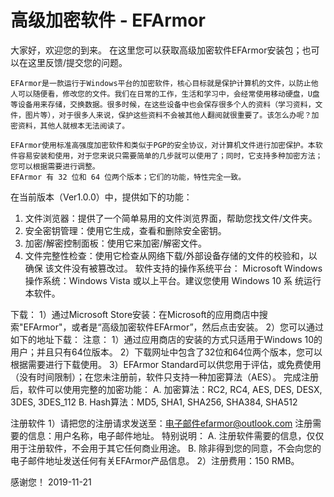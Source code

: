 # 高级加密软件 - EFArmor
大家好，欢迎您的到来。
    在这里您可以获取高级加密软件EFArmor安装包；也可以在这里反馈/提交您的问题。
 
    EFArmor是一款运行于Windows平台的加密软件，核心目标就是保护计算机的文件，以防止他人可以随便看，修改您的文件。我们在日常的工作，生活和学习中，会经常使用移动硬盘，U盘等设备用来存储，交换数据。很多时候，在这些设备中也会保存很多个人的资料（学习资料，文件，图片等），对于很多人来说，保护这些资料不会被其他人翻阅就很重要了。该怎么办呢？加密资料，其他人就根本无法阅读了。

    EFArmor使用标准高强度加密软件和类似于PGP的安全协议，对计算机文件进行加密保护。本软件容易安装和使用，对于您来说只需要简单的几步就可以使用了；同时，它支持多种加密方法；您可以根据需要进行调整。
    EFArmor 有 32 位和 64 位两个版本；它们的功能，特性完全一致。
在当前版本（Ver1.0.0）中，提供如下的功能：
1) 文件浏览器：提供了一个简单易用的文件浏览界面，帮助您找文件/文件夹。
2) 安全密钥管理：使用它生成，查看和删除安全密钥。
3) 加密/解密控制面板：使用它来加密/解密文件。 
4) 文件完整性检查：使用它检查从网络下载/外部设备存储的文件的校验和，以确保 该文件没有被篡改过。
软件支持的操作系统平台： Microsoft Windows 操作系统：Windows Vista 或以上平台。建议您使用 Windows 10 系 统运行本软件。

下载：
1）通过Microsoft Store安装：在Microsoft的应用商店中搜索"EFArmor"，或者是“高级加密软件EFArmor”，然后点击安装。
2）您可以通过如下的地址下载：
注意：
1）通过应用商店的安装的方式只适用于Windows 10的用户；并且只有64位版本。
2）下载网址中包含了32位和64位两个版本，您可以根据需要进行下载使用。
3）EFArmor Standard可以供您用于评估，或免费使用（没有时间限制）；在您未注册前，软件只支持一种加密算法（AES）。
完成注册后，软件可以使用完整的加密功能：
A. 加密算法：RC2, RC4, AES, DES, DESX, 3DES, 3DES_112 
B. Hash算法：MD5, SHA1, SHA256, SHA384, SHA512

注册软件
1）请把您的注册请求发送至：电子邮件efarmor@outlook.com
   注册需要的信息：用户名称，电子邮件地址。
   特别说明：
   A. 注册软件需要的信息，仅仅用于注册软件，不会用于其它任何商业用途。
   B. 除非得到您的同意，不会向您的电子邮件地址发送任何有关EFArmor产品信息。
2）注册费用：150 RMB。

感谢您！
2019-11-21
